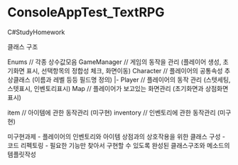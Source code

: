 # ConsoleAppTest_TextRPG
C#StudyHomework

클래스 구조

Enums            // 각종 상수값모음
GameManager      // 게임의 동작을 관리 (플레이어 생성, 초기화면 표시, 선택항목의 정합성 체크, 화면이동)
Character        // 플레이어의 공통속성 추상클래스 (이름과 레벨 등등 필드명 정의)
    |- Player    // 플레이어의 동작 관리 (스텟세팅, 스텟표시, 인벤토리표시) 
Map              // 플레이어가 보고있는 화면관리 (초기화면과 상점화면 표시)  

item             // 아이템에 관한 동작관리   (미구현)
inventory        // 인벤토리에 관한 동작관리 (미구현)

미구현과제 - 플레이어의 인벤토리와 아이템 상점과의 상호작용을 위한 클래스 구성
           - 코드 리펙토링
           - 필요한 기능만 찾아서 구현할 수 있도록 완성된 클래스구조와 메소드의 템플릿작성
